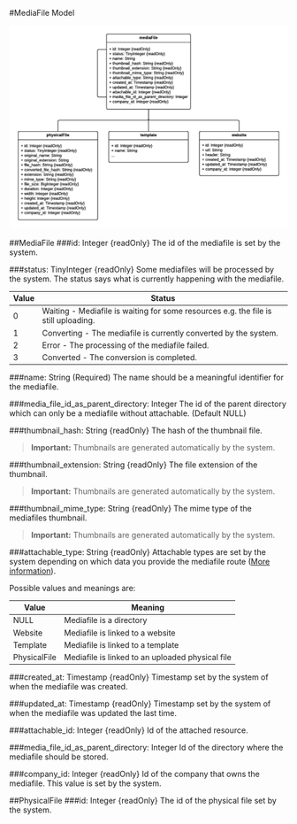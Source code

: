 #MediaFile Model

![mediaFile model class diagram](./diagram.png)

##MediaFile
###id: Integer {readOnly}
The id of the mediafile is set by the system.

###status: TinyInteger {readOnly}
Some mediafiles will be processed by the system. The status says what is currently happening with the mediafile.

| Value | Status |
| --- | --- |
| 0 | Waiting - Mediafile is waiting for some resources e.g. the file is still uploading. |
| 1 | Converting - The mediafile is currently converted by the system. |
| 2 | Error - The processing of the mediafile failed. |
| 3 | Converted - The conversion is completed. |

###name: String (Required)
The name should be a meaningful identifier for the mediafile.

###media_file_id_as_parent_directory: Integer
The id of the parent directory which can only be a mediafile without attachable. (Default NULL)

###thumbnail_hash: String {readOnly}
The hash of the thumbnail file.

>**Important:** Thumbnails are generated automatically by the system.

###thumbnail_extension: String {readOnly}
The file extension of the thumbnail. 

>**Important:** Thumbnails are generated automatically by the system.

###thumbnail_mime_type: String {readOnly}
The mime type of the mediafiles thumbnail.

>**Important:** Thumbnails are generated automatically by the system.

###attachable_type: String {readOnly}
Attachable types are set by the system depending on which data you provide the mediafile route ([More information](http://cloud.viewneo.com/doc/api#/MediaFile)).

Possible values and meanings are:

| Value | Meaning |
| --- | --- |
| NULL | Mediafile is a directory |
| Website | Mediafile is linked to a website |
| Template | Mediafile is linked to a template |
| PhysicalFile | Mediafile is linked to an uploaded physical file |

###created_at: Timestamp {readOnly}
Timestamp set by the system of when the mediafile was created.

###updated_at: Timestamp {readOnly}
Timestamp set by the system of when the mediafile was updated the last time.

###attachable_id: Integer {readOnly}
Id of the attached resource.

###media_file_id_as_parent_directory: Integer
Id of the directory where the mediafile should be stored.

###company_id: Integer {readOnly}
Id of the company that owns the mediafile. This value is set by the system.

##PhysicalFile
###id: Integer {readOnly}
The id of the physical file set by the system.

